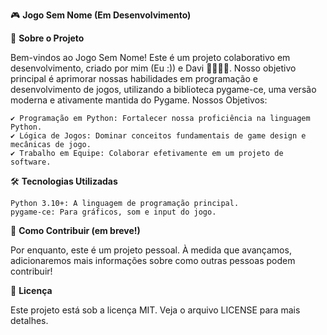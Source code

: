 🎮 **Jogo Sem Nome (Em Desenvolvimento)**

🚀 **Sobre o Projeto**

Bem-vindos ao Jogo Sem Nome! Este é um projeto colaborativo em desenvolvimento, criado por mim (Eu :)) e Davi 👨‍💻👨‍💻. Nosso objetivo principal é aprimorar nossas habilidades em programação e desenvolvimento de jogos, utilizando a biblioteca pygame-ce, uma versão moderna e ativamente mantida do Pygame.
Nossos Objetivos:

    ✔ Programação em Python: Fortalecer nossa proficiência na linguagem Python.
    ✔ Lógica de Jogos: Dominar conceitos fundamentais de game design e mecânicas de jogo.
    ✔ Trabalho em Equipe: Colaborar efetivamente em um projeto de software.

🛠️ **Tecnologias Utilizadas**

    Python 3.10+: A linguagem de programação principal.
    pygame-ce: Para gráficos, som e input do jogo.

🤝 **Como Contribuir (em breve!)**

Por enquanto, este é um projeto pessoal. À medida que avançamos, adicionaremos mais informações sobre como outras pessoas podem contribuir!

📜 **Licença**

Este projeto está sob a licença MIT. Veja o arquivo LICENSE para mais detalhes.
